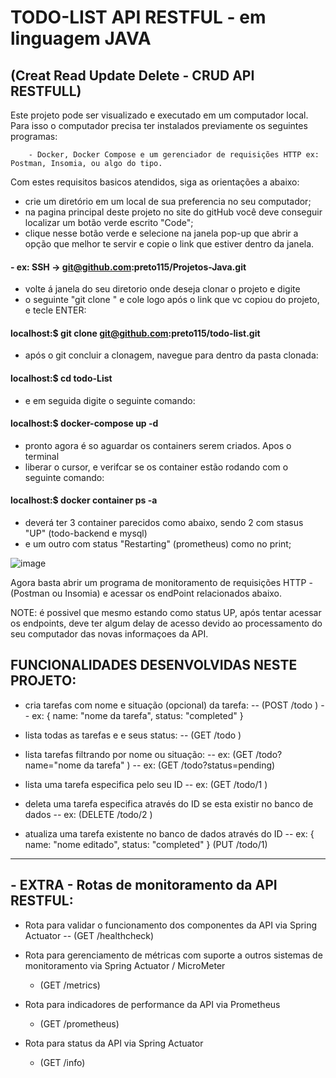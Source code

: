 
# 						TODO-LIST API RESTFUL - em linguagem JAVA
##				 		(Creat Read Update Delete - CRUD API RESTFULL)

Este projeto pode ser visualizado e executado em um computador local. Para isso o computador precisa ter instalados previamente os seguintes programas: 
		
		- Docker, Docker Compose e um gerenciador de requisições HTTP ex: Postman, Insomia, ou algo do tipo.

Com estes requisitos basicos atendidos, siga as orientações a abaixo:

- crie um diretório em um local de sua preferencia no seu computador;
- na pagina principal deste projeto no site do gitHub você deve conseguir localizar um botão verde escrito "Code";
- clique nesse botão verde e selecione na janela pop-up que abrir a opção que melhor te servir e copie o link que estiver dentro da janela.

####	- ex: SSH ->  git@github.com:preto115/Projetos-Java.git

- volte á janela do seu diretorio onde deseja clonar  o projeto e digite 
- o seguinte "git clone " e cole logo após o link que vc copiou do projeto, e tecle ENTER:
			
####		localhost:$  git  clone  git@github.com:preto115/todo-list.git
			
- após o git concluir a clonagem, navegue para dentro da pasta clonada:
	
####		localhost:$ cd todo-List   		

-  e em seguida digite o seguinte comando:
		
####		localhost:$  docker-compose  up  -d
			
- pronto agora é so aguardar os containers serem criados. Apos o terminal 
- liberar o cursor, e verifcar se os container estão rodando com o seguinte comando:
		
####		localhost:$  docker container  ps  -a
			
- deverá ter 3 container parecidos como abaixo, sendo 2 com stasus "UP"  (todo-backend e mysql)
- e um outro com status "Restarting" (prometheus) como no print;

![image](https://user-images.githubusercontent.com/64562701/113464929-c02fba00-9406-11eb-8405-abf091c9eaba.png)

		 
Agora basta abrir um programa de monitoramento de requisições HTTP -(Postman ou Insomia) e acessar os endPoint relacionados abaixo.

NOTE: é possivel que mesmo estando como status UP, após tentar acessar os endpoints, deve ter algum delay de acesso devido ao processamento do seu computador das novas informaçoes da API.



## FUNCIONALIDADES  DESENVOLVIDAS NESTE PROJETO:


  - cria tarefas com nome e situação (opcional) da tarefa: -- (POST /todo )
    	-- ex: { name: "nome da tarefa", status: "completed" }
		
  - lista todas as tarefas e e seus status: -- (GET /todo )
	
  - lista tarefas filtrando por nome ou situação: 
    	-- ex: (GET /todo?name="nome da tarefa" ) 
	-- ex: (GET /todo?status=pending)
  
  - lista uma tarefa especifica pelo seu ID
    	-- ex: (GET /todo/1 )
	
  - deleta uma tarefa especifica através do ID se esta existir no banco de dados
    	-- ex: (DELETE /todo/2 )
	
  - atualiza uma tarefa existente no banco de dados através do ID 
  	-- ex: { name: "nome editado", status: "completed" } (PUT /todo/1) 

---
## - EXTRA - Rotas de monitoramento da API RESTFUL: 

  - Rota para validar o funcionamento dos componentes da API via Spring Actuator
    	-- (GET /healthcheck)
		
  - Rota para gerenciamento de métricas com suporte a outros sistemas de monitoramento via Spring Actuator / MicroMeter
    - (GET /metrics)
	
  - Rota para indicadores de performance da API via Prometheus
    - (GET /prometheus)

 - Rota para status da API via Spring Actuator
    - (GET /info)
